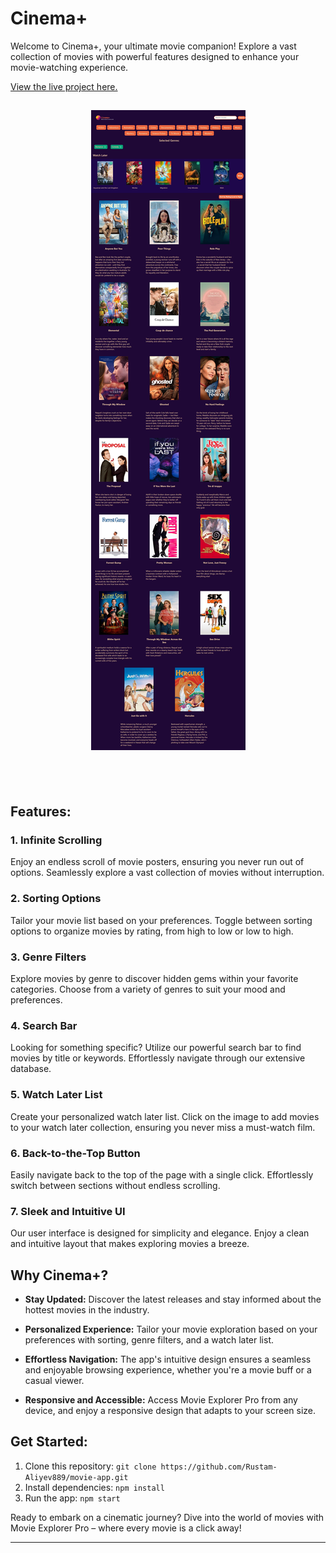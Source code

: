 
# Cinema+

Welcome to Cinema+, your ultimate movie companion! Explore a vast collection of movies with powerful features designed to enhance your movie-watching experience.

[View the live project here.](https://rustam-aliyev889.github.io/movie-app/)

<h2 align="center"><img src="./src/imgs/scr1.jpeg"></h2><br><br>

## Features:

### 1. Infinite Scrolling
Enjoy an endless scroll of movie posters, ensuring you never run out of options. Seamlessly explore a vast collection of movies without interruption.

### 2. Sorting Options
Tailor your movie list based on your preferences. Toggle between sorting options to organize movies by rating, from high to low or low to high.

### 3. Genre Filters
Explore movies by genre to discover hidden gems within your favorite categories. Choose from a variety of genres to suit your mood and preferences.

### 4. Search Bar
Looking for something specific? Utilize our powerful search bar to find movies by title or keywords. Effortlessly navigate through our extensive database.

### 5. Watch Later List
Create your personalized watch later list. Click on the image to add movies to your watch later collection, ensuring you never miss a must-watch film.


### 6. Back-to-the-Top Button
Easily navigate back to the top of the page with a single click. Effortlessly switch between sections without endless scrolling.

### 7. Sleek and Intuitive UI
Our user interface is designed for simplicity and elegance. Enjoy a clean and intuitive layout that makes exploring movies a breeze.

## Why Cinema+?

- **Stay Updated:** Discover the latest releases and stay informed about the hottest movies in the industry.

- **Personalized Experience:** Tailor your movie exploration based on your preferences with sorting, genre filters, and a watch later list.

- **Effortless Navigation:** The app's intuitive design ensures a seamless and enjoyable browsing experience, whether you're a movie buff or a casual viewer.

- **Responsive and Accessible:** Access Movie Explorer Pro from any device, and enjoy a responsive design that adapts to your screen size.

## Get Started:

1. Clone this repository: `git clone https://github.com/Rustam-Aliyev889/movie-app.git`
2. Install dependencies: `npm install`
3. Run the app: `npm start`

Ready to embark on a cinematic journey? Dive into the world of movies with Movie Explorer Pro – where every movie is a click away!

---
